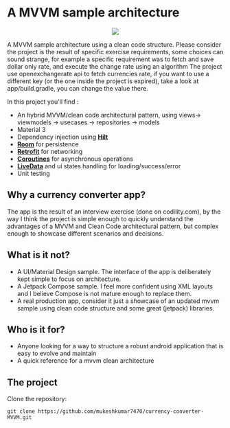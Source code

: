 # A MVVM sample architecture
<p align="center">
<img src="https://i.imgur.com/K0Xm7QU.png"/>
</p>

A MVVM sample architecture using a clean code structure. 
Please consider the project is the result of specific exercise requirements, some choices can sound strange, for example a specific requirement was to fetch and save dollar only rate, and execute the change rate using an algorithm
The project use openexchangerate api to fetch currencies rate, if you want to use a different key (or the one inside the project is expired), take a look at app/build.gradle, you can change the value there.

In this project you'll find :

* An hybrid MVVM/clean code architectural pattern, using views-> viewmodels -> usecases -> repositories -> models
* Material 3
* Dependency injection using **[Hilt](https://developer.android.com/training/dependency-injection/hilt-android)**
* **[Room](https://developer.android.com/training/data-storage/room)** for persistence
* **[Retrofit](https://square.github.io/retrofit/)** for networking
* **[Coroutines](https://kotlinlang.org/docs/coroutines-overview.html)** for asynchronous operations
* **[LiveData](https://developer.android.com/topic/libraries/architecture/livedata)** and ui states handling for loading/success/error
* Unit testing

## Why a currency converter app?

The app is the result of an interview exercise (done on codility.com), by the way I think the project is simple enough to quickly understand the advantages of a MVVM and Clean Code architectural pattern, but complex enough to showcase different scenarios and decisions.

## What is it not?

*   A UI/Material Design sample. The interface of the app is deliberately kept simple to focus on architecture.
*   A Jetpack Compose sample. I feel more confident using XML layouts and I believe Compose is not mature enough to replace them.
*   A real production app, consider it just a showcase of an updated mvvm sample using clean code structure and some great (jetpack) libraries.

## Who is it for?

*   Anyone looking for a way to structure a robust android application that is easy to evolve and maintain
*   A quick reference for a mvvm clean architecture

## The project

Clone the repository:

```
git clone https://github.com/mukeshkumar7470/currency-converter-MVVM.git
```
